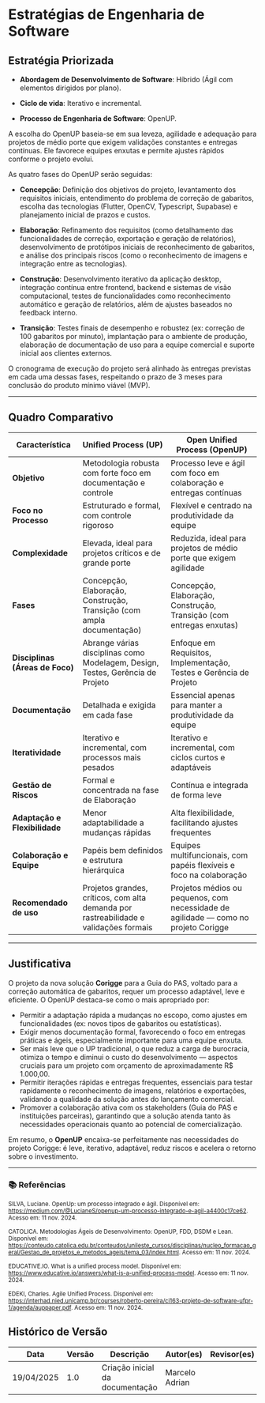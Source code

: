 # Estratégias de Engenharia de Software

## Estratégia Priorizada 

- **Abordagem de Desenvolvimento de Software**: Híbrido (Ágil com elementos dirigidos por plano).

- **Ciclo de vida**: Iterativo e incremental.

- **Processo de Engenharia de Software**: OpenUP.

A escolha do OpenUP baseia-se em sua leveza, agilidade e adequação para projetos de médio porte que exigem validações constantes e entregas contínuas. Ele favorece equipes enxutas e permite ajustes rápidos conforme o projeto evolui.

As quatro fases do OpenUP serão seguidas:

- **Concepção**: Definição dos objetivos do projeto, levantamento dos requisitos iniciais, entendimento do problema de correção de gabaritos, escolha das tecnologias (Flutter, OpenCV, Typescript, Supabase) e planejamento inicial de prazos e custos.
  
- **Elaboração**: Refinamento dos requisitos (como detalhamento das funcionalidades de correção, exportação e geração de relatórios), desenvolvimento de protótipos iniciais de reconhecimento de gabaritos, e análise dos principais riscos (como o reconhecimento de imagens e integração entre as tecnologias).

- **Construção**: Desenvolvimento iterativo da aplicação desktop, integração contínua entre frontend, backend e sistemas de visão computacional, testes de funcionalidades como reconhecimento automático e geração de relatórios, além de ajustes baseados no feedback interno.

- **Transição**: Testes finais de desempenho e robustez (ex: correção de 100 gabaritos por minuto), implantação para o ambiente de produção, elaboração de documentação de uso para a equipe comercial e suporte inicial aos clientes externos.

O cronograma de execução do projeto será alinhado às entregas previstas em cada uma dessas fases, respeitando o prazo de 3 meses para conclusão do produto mínimo viável (MVP).

---

## Quadro Comparativo 

| **Característica**           | **Unified Process (UP)**                                                                 | **Open Unified Process (OpenUP)**                                                           |
|-----------------------------|-------------------------------------------------------------------------------------------|---------------------------------------------------------------------------------------------|
| **Objetivo**                | Metodologia robusta com forte foco em documentação e controle                            | Processo leve e ágil com foco em colaboração e entregas contínuas                          |
| **Foco no Processo**        | Estruturado e formal, com controle rigoroso                                               | Flexível e centrado na produtividade da equipe                                              |
| **Complexidade**            | Elevada, ideal para projetos críticos e de grande porte                                   | Reduzida, ideal para projetos de médio porte que exigem agilidade                          |
| **Fases**                   | Concepção, Elaboração, Construção, Transição (com ampla documentação)                     | Concepção, Elaboração, Construção, Transição (com entregas enxutas)                        |
| **Disciplinas (Áreas de Foco)**             | Abrange várias disciplinas como Modelagem, Design, Testes, Gerência de Projeto           | Enfoque em Requisitos, Implementação, Testes e Gerência de Projeto                         |
| **Documentação**            | Detalhada e exigida em cada fase                                                          | Essencial apenas para manter a produtividade da equipe                                     |
| **Iteratividade**           | Iterativo e incremental, com processos mais pesados                                       | Iterativo e incremental, com ciclos curtos e adaptáveis                                    |
| **Gestão de Riscos**        | Formal e concentrada na fase de Elaboração                                                | Contínua e integrada de forma leve                                                         |
| **Adaptação e Flexibilidade**           | Menor adaptabilidade a mudanças rápidas                                                   | Alta flexibilidade, facilitando ajustes frequentes                                         |
| **Colaboração e Equipe**             | Papéis bem definidos e estrutura hierárquica                                              | Equipes multifuncionais, com papéis flexíveis e foco na colaboração                        |
| **Recomendado de uso**        | Projetos grandes, críticos, com alta demanda por rastreabilidade e validações formais    | Projetos médios ou pequenos, com necessidade de agilidade — como no projeto Corigge        |

---

## Justificativa 

O projeto da nova solução **Corigge** para a Guia do PAS, voltado para a correção automática de gabaritos, requer um processo adaptável, leve e eficiente. O OpenUP destaca-se como o mais apropriado por:

- Permitir a adaptação rápida a mudanças no escopo, como ajustes em funcionalidades (ex: novos tipos de gabaritos ou estatísticas).
- Exigir menos documentação formal, favorecendo o foco em entregas práticas e ágeis, especialmente importante para uma equipe enxuta.
- Ser mais leve que o UP tradicional, o que reduz a carga de burocracia, otimiza o tempo e diminui o custo do desenvolvimento — aspectos cruciais para um projeto com orçamento de aproximadamente R\$ 1.000,00.
- Permitir iterações rápidas e entregas frequentes, essenciais para testar rapidamente o reconhecimento de imagens, relatórios e exportações, validando a qualidade da solução antes do lançamento comercial.
- Promover a colaboração ativa com os stakeholders (Guia do PAS e instituições parceiras), garantindo que a solução atenda tanto às necessidades operacionais quanto ao potencial de comercialização.

Em resumo, o **OpenUP** encaixa-se perfeitamente nas necessidades do projeto Corigge: é leve, iterativo, adaptável, reduz riscos e acelera o retorno sobre o investimento.

---

### 📚 Referências 

<small>SILVA, Luciane. OpenUp: um processo integrado e ágil. Disponível em: <https://medium.com/@LucianeS/openup-um-processo-integrado-e-agil-a4400c17ce62>. Acesso em: 11 nov. 2024.</small>

<small>CATOLICA. Metodologias Ágeis de Desenvolvimento: OpenUP, FDD, DSDM e Lean. Disponível em: <https://conteudo.catolica.edu.br/conteudos/unileste_cursos/disciplinas/nucleo_formacao_geral/Gestao_de_projetos_e_metodos_ageis/tema_03/index.html>. Acesso em: 11 nov. 2024.</small>

<small>EDUCATIVE.IO. What is a unified process model. Disponível em: <https://www.educative.io/answers/what-is-a-unified-process-model>. Acesso em: 11 nov. 2024.</small>

<small>EDEKI, Charles. Agile Unified Process. Disponível em: <https://interhad.nied.unicamp.br/courses/roberto-pereira/ci163-projeto-de-software-ufpr-1/agenda/auppaper.pdf>. Acesso em: 11 nov. 2024.</small>

## Histórico de Versão

| Data       | Versão | Descrição                                                                 | Autor(es)         | Revisor(es)        |
|------------|--------|---------------------------------------------------------------------------|-------------------|--------------------|
| 19/04/2025 | 1.0    | Criação inicial da documentação                                           | Marcelo Adrian    |                    |
